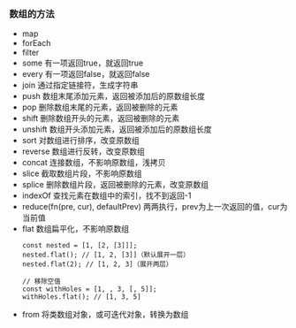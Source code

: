 ### 数组的方法
 - map
 - forEach
 - filter
 - some   有一项返回true，就返回true
 - every   有一项返回false，就返回false
 - join 通过指定链接符，生成字符串
 - push 数组末尾添加元素，返回被添加后的原数组长度
 - pop 删除数组末尾的元素，返回被删除的元素
 - shift 删除数组开头的元素，返回被删除的元素
 - unshift 数组开头添加元素，返回被添加后的原数组长度
 - sort  对数组进行排序，改变原数组
 - reverse   数组进行反转，改变原数组
 - concat 连接数组，不影响原数组，浅拷贝
 - slice  截取数组片段，不影响原数组
 - splice   删除数组片段，返回被删除的元素，改变原数组
  - indexOf   查找元素在数组中的索引，找不到返回-1
  - reduce(fn(pre, cur), defaultPrev) 两两执行，prev为上一次返回的值，cur为当前值
  - flat   数组扁平化，不影响原数组
    ```
    const nested = [1, [2, [3]]];
    nested.flat(); // [1, 2, [3]]（默认展开一层）
    nested.flat(2); // [1, 2, 3]（展开两层）

    // 移除空值
    const withHoles = [1, , 3, [, 5]];
    withHoles.flat(); // [1, 3, 5]
    ```
  - from 将类数组对象，或可迭代对象，转换为数组
  